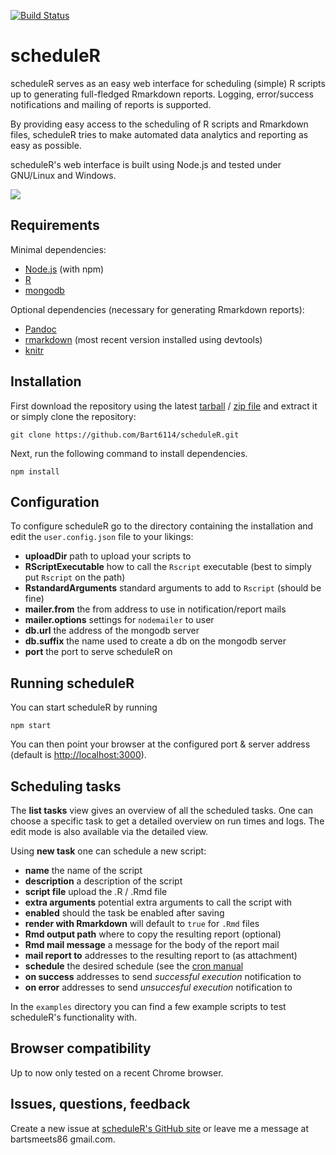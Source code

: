 [![Build Status](https://travis-ci.org/Bart6114/scheduleR.svg?branch=master)](https://travis-ci.org/Bart6114/scheduleR)

# scheduleR

scheduleR serves as an easy web interface for scheduling (simple) R scripts up to generating full-fledged Rmarkdown reports. Logging, error/success notifications and mailing of reports is supported.

By providing easy access to the scheduling of R scripts and Rmarkdown files, scheduleR tries to make automated data analytics and reporting as easy as possible.

scheduleR's web interface is built using Node.js and tested under GNU/Linux and Windows.

![](http://i.imgur.com/fmlUpPr.png)

## Requirements

Minimal dependencies:

- [Node.js](http://nodejs.org/) (with npm)
- [R](http://www.r-project.org/)
- [mongodb](http://www.mongodb.org/)

Optional dependencies (necessary for generating Rmarkdown reports):

- [Pandoc](http://johnmacfarlane.net/pandoc/)
- [rmarkdown](https://github.com/rstudio/rmarkdown) (most recent version installed using devtools)
- [knitr](http://yihui.name/knitr/)

## Installation

First download the repository using the latest [tarball](https://api.github.com/repos/Bart6114/scheduleR/tarball/) / [zip file](https://github.com/Bart6114/scheduleR/archive/master.zip) and extract it or simply clone the repository:

    git clone https://github.com/Bart6114/scheduleR.git

Next, run the following command to install dependencies.

    npm install

## Configuration

To configure scheduleR go to the directory containing the installation and edit the ```user.config.json``` file to your likings:

- **uploadDir** path to upload your scripts to
- **RScriptExecutable** how to call the ```Rscript``` executable (best to simply put ```Rscript``` on the path)
- **RstandardArguments** standard arguments to add to ```Rscript``` (should be fine)
- **mailer.from** the from address to use in notification/report mails
- **mailer.options** settings for ```nodemailer``` to user
- **db.url** the address of the mongodb server
- **db.suffix** the name used to create a db on the mongodb server
- **port** the port to serve scheduleR on

## Running scheduleR

You can start scheduleR by running

    npm start

You can then point your browser at the configured port & server address (default is [http://localhost:3000](http://localhost:3000)).

## Scheduling tasks

The **list tasks** view gives an overview of all the scheduled tasks. One can choose a specific task to get a detailed overview on run times and logs. The edit mode is also available via the detailed view.

Using **new task** one can schedule a new script:

- **name** the name of the script
- **description** a description of the script
- **script file** upload the .R / .Rmd file
- **extra arguments** potential extra arguments to call the script with
- **enabled** should the task be enabled after saving
- **render with Rmarkdown** will default to ```true``` for ```.Rmd``` files
- **Rmd output path** where to copy the resulting report (optional)
- **Rmd mail message** a message for the body of the report mail
- **mail report to** addresses to the resulting report to (as attachment)
- **schedule** the desired schedule (see the [cron manual](http://unixhelp.ed.ac.uk/CGI/man-cgi?crontab+5)
- **on success** addresses to send _successful execution_ notification to
- **on error** addresses to send _unsuccesful execution_ notification to

In the ```examples``` directory you can find a few example scripts to test scheduleR's functionality with.

## Browser compatibility

Up to now only tested on a recent Chrome browser.

## Issues, questions, feedback

Create a new issue at [scheduleR's GitHub site](https://github.com/Bart6114/scheduleR/issues) or leave me a message at bartsmeets86 <at> gmail.com.
